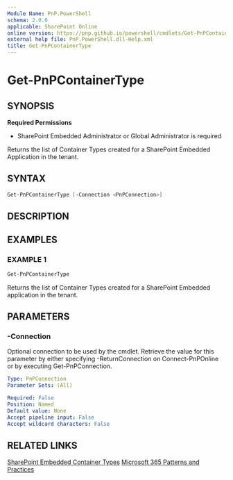 ```yaml
---
Module Name: PnP.PowerShell
schema: 2.0.0
applicable: SharePoint Online
online version: https://pnp.github.io/powershell/cmdlets/Get-PnPContainerType.html
external help file: PnP.PowerShell.dll-Help.xml
title: Get-PnPContainerType
---
```

  
# Get-PnPContainerType

## SYNOPSIS

**Required Permissions**

* SharePoint Embedded Administrator or Global Administrator is required

 Returns the list of Container Types created for a SharePoint Embedded Application in the tenant.

## SYNTAX

```powershell
Get-PnPContainerType [-Connection <PnPConnection>] 
```

## DESCRIPTION

## EXAMPLES

### EXAMPLE 1
```powershell
Get-PnPContainerType
```

Returns the list of Container Types created for a SharePoint Embedded application in the tenant.

## PARAMETERS

### -Connection

Optional connection to be used by the cmdlet. Retrieve the value for this parameter by either specifying -ReturnConnection on Connect-PnPOnline or by executing Get-PnPConnection.

```yaml
Type: PnPConnection
Parameter Sets: (All)

Required: False
Position: Named
Default value: None
Accept pipeline input: False
Accept wildcard characters: False
```

## RELATED LINKS

[SharePoint Embedded Container Types](https://learn.microsoft.com/en-us/sharepoint/dev/embedded/concepts/app-concepts/containertypes)
[Microsoft 365 Patterns and Practices](https://aka.ms/m365pnp)